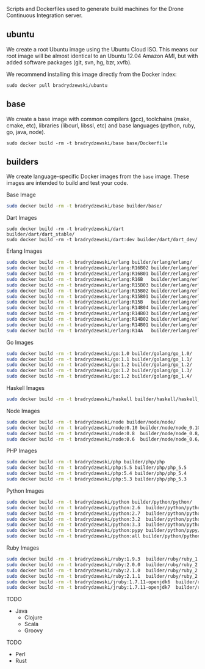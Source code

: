 Scripts and Dockerfiles used to generate build machines for the Drone
Continuous Integration server.

## ubuntu

We create a root Ubuntu image using the Ubuntu Cloud ISO. This means
our root image will be almost identical to an Ubuntu 12.04 Amazon AMI,
but with added software packages (git, svn, hg, bzr, xvfb).

We recommend installing this image directly from the Docker index:

```
sudo docker pull bradrydzewski/ubuntu
```

## base

We create a base image with common compilers (gcc), toolchains (make, cmake, etc),
libraries (libcurl, libssl, etc) and base languages (python, ruby, go, java, node).

```
sudo docker build -rm -t bradrydzewski/base base/Dockerfile
```

## builders

We create language-specific Docker images from the `base` image. These images
are intended to build and test your code.

Base Image

```sh
sudo docker build -rm -t bradrydzewski/base builder/base/
```

Dart Images

```
sudo docker build -rm -t bradrydzewski/dart     builder/dart/dart_stable/
sudo docker build -rm -t bradrydzewski/dart:dev builder/dart/dart_dev/
```

Erlang Images

```sh
sudo docker build -rm -t bradrydzewski/erlang builder/erlang/erlang/
sudo docker build -rm -t bradrydzewski/erlang:R16B02 builder/erlang/erlang_R16B02/
sudo docker build -rm -t bradrydzewski/erlang:R16B01 builder/erlang/erlang_R16B01/
sudo docker build -rm -t bradrydzewski/erlang:R16B   builder/erlang/erlang_R16B/
sudo docker build -rm -t bradrydzewski/erlang:R15B03 builder/erlang/erlang_R15B03/
sudo docker build -rm -t bradrydzewski/erlang:R15B02 builder/erlang/erlang_R15B02/
sudo docker build -rm -t bradrydzewski/erlang:R15B01 builder/erlang/erlang_R15B01/
sudo docker build -rm -t bradrydzewski/erlang:R15B   builder/erlang/erlang_R15B/
sudo docker build -rm -t bradrydzewski/erlang:R14B04 builder/erlang/erlang_R14B04/
sudo docker build -rm -t bradrydzewski/erlang:R14B03 builder/erlang/erlang_R14B03/
sudo docker build -rm -t bradrydzewski/erlang:R14B02 builder/erlang/erlang_R14B02/
sudo docker build -rm -t bradrydzewski/erlang:R14B01 builder/erlang/erlang_R14B01/
sudo docker build -rm -t bradrydzewski/erlang:R14A   builder/erlang/erlang_R14A/
```

Go Images

```sh
sudo docker build -rm -t bradrydzewski/go:1.0 builder/golang/go_1.0/
sudo docker build -rm -t bradrydzewski/go:1.1 builder/golang/go_1.1/
sudo docker build -rm -t bradrydzewski/go:1.2 builder/golang/go_1.2/
sudo docker build -rm -t bradrydzewski/go:1.2 builder/golang/go_1.3/
sudo docker build -rm -t bradrydzewski/go:1.2 builder/golang/go_1.4/
```

Haskell Images

```sh
sudo docker build -rm -t bradrydzewski/haskell builder/haskell/haskell_7.4/
```

Node Images

```sh
sudo docker build -rm -t bradrydzewski/node builder/node/node/
sudo docker build -rm -t bradrydzewski/node:0.10 builder/node/node_0.10/
sudo docker build -rm -t bradrydzewski/node:0.8  builder/node/node_0.8/
sudo docker build -rm -t bradrydzewski/node:0.6  builder/node/node_0.6/
```

PHP Images

```sh
sudo docker build -rm -t bradrydzewski/php builder/php/php
sudo docker build -rm -t bradrydzewski/php:5.5 builder/php/php_5.5
sudo docker build -rm -t bradrydzewski/php:5.4 builder/php/php_5.4
sudo docker build -rm -t bradrydzewski/php:5.3 builder/php/php_5.3
```

Python Images

```sh
sudo docker build -rm -t bradrydzewski/python builder/python/python/
sudo docker build -rm -t bradrydzewski/python:2.6  builder/python/python_2.6/
sudo docker build -rm -t bradrydzewski/python:2.7  builder/python/python_2.7/
sudo docker build -rm -t bradrydzewski/python:3.2  builder/python/python_3.2/
sudo docker build -rm -t bradrydzewski/python:3.3  builder/python/python_3.3/
sudo docker build -rm -t bradrydzewski/python:pypy builder/python/pypy/
sudo docker build -rm -t bradrydzewski/python:all builder/python/python_all/
```

Ruby Images

```sh
sudo docker build -rm -t bradrydzewski/ruby:1.9.3  builder/ruby/ruby_1.9.3/
sudo docker build -rm -t bradrydzewski/ruby:2.0.0  builder/ruby/ruby_2.0.0/
sudo docker build -rm -t bradrydzewski/ruby:2.1.0  builder/ruby/ruby_2.1.0/
sudo docker build -rm -t bradrydzewski/ruby:2.1.1  builder/ruby/ruby_2.1.1/
sudo docker build -rm -t bradrydzewski/jruby:1.7.11-openjdk6  builder/ruby/jruby_1.7.11_openjdk6/
sudo docker build -rm -t bradrydzewski/jruby:1.7.11-openjdk7  builder/ruby/jruby_1.7.11_openjdk7/
```

TODO

* Java
  * Clojure
  * Scala
  * Groovy

TODO

* Perl
* Rust
